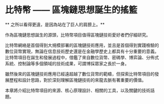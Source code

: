 # 比特幣 —— 區塊鏈思想誕生的搖籃

** 之所以看得更遠，是因為站在了巨人的肩膀上。**

作為區塊鏈思想誕生的源頭，比特幣項目值得區塊鏈技術愛好者們仔細研究。

比特幣網絡是首個得到大規模部署的區塊鏈技術應用，並且是首個得到實踐檢驗的數位貨幣實現，無論在信息技術歷史還是在金融學歷史上都具有十分重要的意義。比特幣項目在誕生和發展過程中，借鑑了來自數位貨幣、密碼學、博弈論、分佈式系統、控制論等多個領域的技術成果，可謂博採眾家之長於一身。

雖然後來的區塊鏈技術應用已經遠超越了數位貨幣的範疇，但探索比特幣項目的發展歷程和設計思路，對於深刻理解區塊鏈技術的來龍去脈有著重要的價值。

本章將介紹比特幣項目的來源、核心原理設計、相關的工具，以及關鍵的技術話題。

